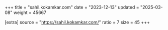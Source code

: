 +++
title = "sahil.kokamkar.com"
date = "2023-12-13"
updated = "2025-03-08"
weight = 45667

[extra]
source = "https://sahil.kokamkar.com/"
ratio = 7
size = 45
+++

